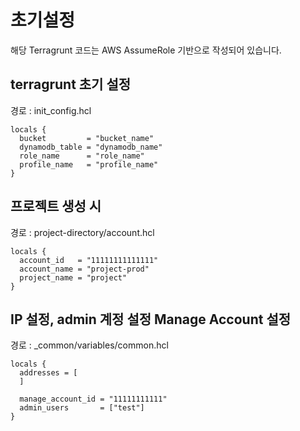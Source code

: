 # 초기설정

해당 Terragrunt 코드는 AWS AssumeRole 기반으로 작성되어 있습니다.

## terragrunt 초기 설정

경로 : init_config.hcl

```hcl
locals {
  bucket         = "bucket_name"
  dynamodb_table = "dynamodb_name"
  role_name      = "role_name"
  profile_name   = "profile_name"
}
```

## 프로젝트 생성 시

경로 : project-directory/account.hcl

```hcl
locals {
  account_id   = "11111111111111"
  account_name = "project-prod"
  project_name = "project"
}

```

## IP 설정, admin 계정 설정 Manage Account 설정

경로 : \_common/variables/common.hcl

```hcl
locals {
  addresses = [
  ]

  manage_account_id = "11111111111"
  admin_users       = ["test"]
}

```
